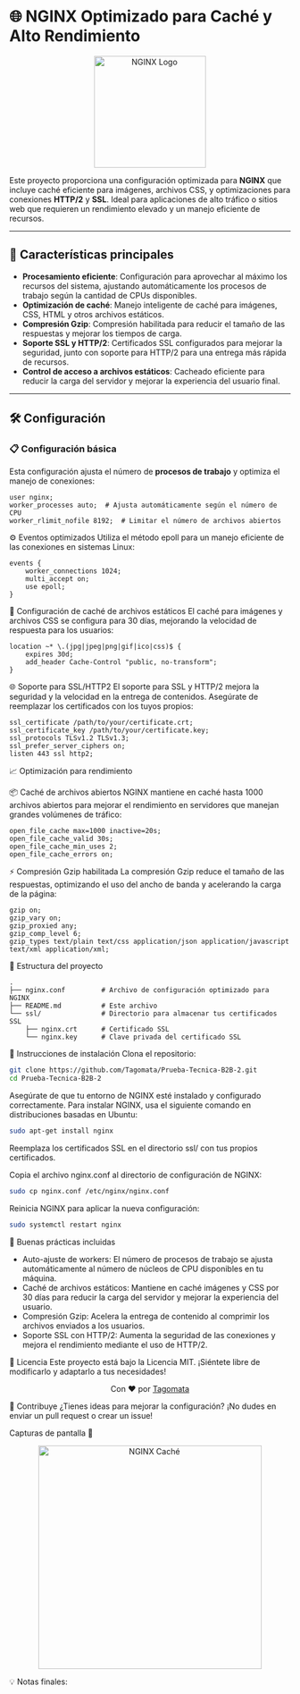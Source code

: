 # 🌐 NGINX Optimizado para Caché y Alto Rendimiento

<p align="center">
  <img src="https://www.nginx.com/wp-content/uploads/2019/10/NGINX-logo-rgb-large.png" width="200" alt="NGINX Logo">
</p>

Este proyecto proporciona una configuración optimizada para **NGINX** que incluye caché eficiente para imágenes, archivos CSS, y optimizaciones para conexiones **HTTP/2** y **SSL**. Ideal para aplicaciones de alto tráfico o sitios web que requieren un rendimiento elevado y un manejo eficiente de recursos.

---

## 🚀 Características principales

- **Procesamiento eficiente**: Configuración para aprovechar al máximo los recursos del sistema, ajustando automáticamente los procesos de trabajo según la cantidad de CPUs disponibles.
- **Optimización de caché**: Manejo inteligente de caché para imágenes, CSS, HTML y otros archivos estáticos.
- **Compresión Gzip**: Compresión habilitada para reducir el tamaño de las respuestas y mejorar los tiempos de carga.
- **Soporte SSL y HTTP/2**: Certificados SSL configurados para mejorar la seguridad, junto con soporte para HTTP/2 para una entrega más rápida de recursos.
- **Control de acceso a archivos estáticos**: Cacheado eficiente para reducir la carga del servidor y mejorar la experiencia del usuario final.

---

## 🛠️ Configuración

### 📋 Configuración básica

Esta configuración ajusta el número de **procesos de trabajo** y optimiza el manejo de conexiones:
```nginx
user nginx;
worker_processes auto;  # Ajusta automáticamente según el número de CPU
worker_rlimit_nofile 8192;  # Limitar el número de archivos abiertos
```

⚙️ Eventos optimizados
Utiliza el método epoll para un manejo eficiente de las conexiones en sistemas Linux:
```nginx
events {
    worker_connections 1024;
    multi_accept on;
    use epoll;
}
```

💾 Configuración de caché de archivos estáticos
El caché para imágenes y archivos CSS se configura para 30 días, mejorando la velocidad de respuesta para los usuarios:
```nginx
location ~* \.(jpg|jpeg|png|gif|ico|css)$ {
    expires 30d;
    add_header Cache-Control "public, no-transform";
}
```

🌐 Soporte para SSL/HTTP2
El soporte para SSL y HTTP/2 mejora la seguridad y la velocidad en la entrega de contenidos. Asegúrate de reemplazar los certificados con los tuyos propios:
```nginx
ssl_certificate /path/to/your/certificate.crt;
ssl_certificate_key /path/to/your/certificate.key;
ssl_protocols TLSv1.2 TLSv1.3;
ssl_prefer_server_ciphers on;
listen 443 ssl http2;
```

📈 Optimización para rendimiento

📦 Caché de archivos abiertos
NGINX mantiene en caché hasta 1000 archivos abiertos para mejorar el rendimiento en servidores que manejan grandes volúmenes de tráfico:
```nginx
open_file_cache max=1000 inactive=20s;
open_file_cache_valid 30s;
open_file_cache_min_uses 2;
open_file_cache_errors on;
```

⚡ Compresión Gzip habilitada
La compresión Gzip reduce el tamaño de las respuestas, optimizando el uso del ancho de banda y acelerando la carga de la página:
```nginx
gzip on;
gzip_vary on;
gzip_proxied any;
gzip_comp_level 6;
gzip_types text/plain text/css application/json application/javascript text/xml application/xml;
```


📂 Estructura del proyecto
```
.
├── nginx.conf         # Archivo de configuración optimizado para NGINX
├── README.md          # Este archivo
└── ssl/               # Directorio para almacenar tus certificados SSL
    ├── nginx.crt      # Certificado SSL
    └── nginx.key      # Clave privada del certificado SSL
```


🔧 Instrucciones de instalación
Clona el repositorio:
```bash
git clone https://github.com/Tagomata/Prueba-Tecnica-B2B-2.git
cd Prueba-Tecnica-B2B-2
```
Asegúrate de que tu entorno de NGINX esté instalado y configurado correctamente. Para instalar NGINX, usa el siguiente comando en distribuciones basadas en Ubuntu:

```bash
sudo apt-get install nginx
```
Reemplaza los certificados SSL en el directorio ssl/ con tus propios certificados.

Copia el archivo nginx.conf al directorio de configuración de NGINX:
```bash
sudo cp nginx.conf /etc/nginx/nginx.conf
```

Reinicia NGINX para aplicar la nueva configuración:
```bash
sudo systemctl restart nginx
```


🎯 Buenas prácticas incluidas
- Auto-ajuste de workers: El número de procesos de trabajo se ajusta automáticamente al número de núcleos de CPU disponibles en tu máquina.
- Caché de archivos estáticos: Mantiene en caché imágenes y CSS por 30 días para reducir la carga del servidor y mejorar la experiencia del usuario.
- Compresión Gzip: Acelera la entrega de contenido al comprimir los archivos enviados a los usuarios.
- Soporte SSL con HTTP/2: Aumenta la seguridad de las conexiones y mejora el rendimiento mediante el uso de HTTP/2.

  
📝 Licencia
Este proyecto está bajo la Licencia MIT. ¡Siéntete libre de modificarlo y adaptarlo a tus necesidades!

<p align="center"> Con ❤️ por <a href="https://github.com/Tagomata">Tagomata</a> </p>
🌟 Contribuye
¿Tienes ideas para mejorar la configuración? ¡No dudes en enviar un pull request o crear un issue!

Capturas de pantalla 📸
<p align="center"> <img src="https://www.nginx.com/wp-content/uploads/2018/08/NGINX-Caching-Twitter-Card.png" width="400" alt="NGINX Caché"> </p>
💡 Notas finales:
